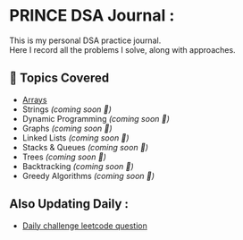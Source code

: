 # PRINCE DSA Journal : 
This is my personal DSA practice journal.  
Here I record all the problems I solve, along with approaches.

##  📂 Topics Covered
- [Arrays](./Arrays/README.md)
- Strings _(coming soon 🚀)_
- Dynamic Programming _(coming soon 🚀)_
- Graphs _(coming soon 🚀)_
- Linked Lists _(coming soon 🚀)_
- Stacks & Queues _(coming soon 🚀)_
- Trees _(coming soon 🚀)_
- Backtracking _(coming soon 🚀)_
- Greedy Algorithms _(coming soon 🚀)_

## Also Updating Daily :
- [Daily challenge leetcode question](Daily%20Leetcode%20Challenge%20Questions)

